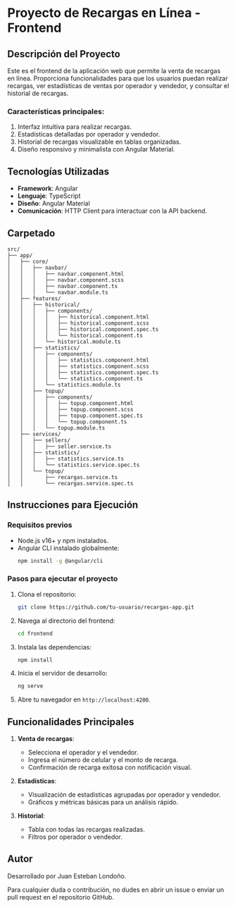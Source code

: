 
# Proyecto de Recargas en Línea - Frontend

## Descripción del Proyecto

Este es el frontend de la aplicación web que permite la venta de recargas en línea. Proporciona funcionalidades para que los usuarios puedan realizar recargas, ver estadísticas de ventas por operador y vendedor, y consultar el historial de recargas.

### Características principales:
1. Interfaz intuitiva para realizar recargas.
2. Estadísticas detalladas por operador y vendedor.
3. Historial de recargas visualizable en tablas organizadas.
4. Diseño responsivo y minimalista con Angular Material.

## Tecnologías Utilizadas

- **Framework**: Angular
- **Lenguaje**: TypeScript
- **Diseño**: Angular Material
- **Comunicación**: HTTP Client para interactuar con la API backend.

## Carpetado

```
src/
├── app/
│   ├── core/
│   │   ├── navbar/
│   │   │   ├── navbar.component.html
│   │   │   ├── navbar.component.scss
│   │   │   ├── navbar.component.ts
│   │   │   └── navbar.module.ts
│   ├── features/
│   │   ├── historical/
│   │   │   ├── components/
│   │   │   │   ├── historical.component.html
│   │   │   │   ├── historical.component.scss
│   │   │   │   ├── historical.component.spec.ts
│   │   │   │   └── historical.component.ts
│   │   │   └── historical.module.ts
│   │   ├── statistics/
│   │   │   ├── components/
│   │   │   │   ├── statistics.component.html
│   │   │   │   ├── statistics.component.scss
│   │   │   │   ├── statistics.component.spec.ts
│   │   │   │   └── statistics.component.ts
│   │   │   └── statistics.module.ts
│   │   ├── topup/
│   │   │   ├── components/
│   │   │   │   ├── topup.component.html
│   │   │   │   ├── topup.component.scss
│   │   │   │   ├── topup.component.spec.ts
│   │   │   │   └── topup.component.ts
│   │   │   └── topup.module.ts
│   ├── services/
│   │   ├── sellers/
│   │   │   ├── seller.service.ts
│   │   ├── statistics/
│   │   │   ├── statistics.service.ts
│   │   │   └── statistics.service.spec.ts
│   │   └── topup/
│   │       ├── recargas.service.ts
│   │       └── recargas.service.spec.ts
```

## Instrucciones para Ejecución

### Requisitos previos
- Node.js v16+ y npm instalados.
- Angular CLI instalado globalmente:
  ```bash
  npm install -g @angular/cli
  ```

### Pasos para ejecutar el proyecto

1. Clona el repositorio:
   ```bash
   git clone https://github.com/tu-usuario/recargas-app.git
   ```
2. Navega al directorio del frontend:
   ```bash
   cd frontend
   ```
3. Instala las dependencias:
   ```bash
   npm install
   ```
4. Inicia el servidor de desarrollo:
   ```bash
   ng serve
   ```
5. Abre tu navegador en `http://localhost:4200`.

## Funcionalidades Principales

1. **Venta de recargas**:
   - Selecciona el operador y el vendedor.
   - Ingresa el número de celular y el monto de recarga.
   - Confirmación de recarga exitosa con notificación visual.

2. **Estadísticas**:
   - Visualización de estadísticas agrupadas por operador y vendedor.
   - Gráficos y métricas básicas para un análisis rápido.

3. **Historial**:
   - Tabla con todas las recargas realizadas.
   - Filtros por operador o vendedor.

## Autor
Desarrollado por Juan Esteban Londoño.

Para cualquier duda o contribución, no dudes en abrir un issue o enviar un pull request en el repositorio GitHub.
